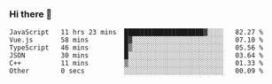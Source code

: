 ### Hi there 👋

<!--
**hjklink/hjklink** is a ✨ _special_ ✨ repository because its `README.md` (this file) appears on your GitHub profile.

Here are some ideas to get you started:

- 🔭 I’m currently working on ...
- 🌱 I’m currently learning ...
- 👯 I’m looking to collaborate on ...
- 🤔 I’m looking for help with ...
- 💬 Ask me about ...
- 📫 How to reach me: ...
- 😄 Pronouns: ...
- ⚡ Fun fact: ...
-->


<!--START_SECTION:waka-->

```text
JavaScript   11 hrs 23 mins  ████████████████████▓░░░░   82.27 %
Vue.js       58 mins         █▓░░░░░░░░░░░░░░░░░░░░░░░   07.10 %
TypeScript   46 mins         █▒░░░░░░░░░░░░░░░░░░░░░░░   05.56 %
JSON         30 mins         █░░░░░░░░░░░░░░░░░░░░░░░░   03.64 %
C++          11 mins         ▒░░░░░░░░░░░░░░░░░░░░░░░░   01.33 %
Other        0 secs          ░░░░░░░░░░░░░░░░░░░░░░░░░   00.09 %
```

<!--END_SECTION:waka-->
